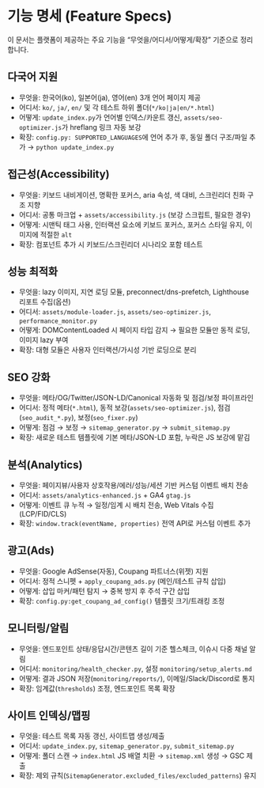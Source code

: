 # 기능 명세 (Feature Specs)

이 문서는 플랫폼이 제공하는 주요 기능을 “무엇을/어디서/어떻게/확장” 기준으로 정리합니다.

## 다국어 지원

- 무엇을: 한국어(ko), 일본어(ja), 영어(en) 3개 언어 페이지 제공
- 어디서: `ko/`, `ja/`, `en/` 및 각 테스트 하위 폴더(`*/ko|ja|en/*.html`)
- 어떻게: `update_index.py`가 언어별 인덱스/카운트 갱신, `assets/seo-optimizer.js`가 hreflang 링크 자동 보강
- 확장: `config.py: SUPPORTED_LANGUAGES`에 언어 추가 후, 동일 폴더 구조/파일 추가 → `python update_index.py`

## 접근성(Accessibility)

- 무엇을: 키보드 내비게이션, 명확한 포커스, aria 속성, 색 대비, 스크린리더 친화 구조 지향
- 어디서: 공통 마크업 + `assets/accessibility.js` (보강 스크립트, 필요한 경우)
- 어떻게: 시맨틱 태그 사용, 인터랙션 요소에 키보드 포커스, 포커스 스타일 유지, 이미지에 적절한 `alt`
- 확장: 컴포넌트 추가 시 키보드/스크린리더 시나리오 포함 테스트

## 성능 최적화

- 무엇을: lazy 이미지, 지연 로딩 모듈, preconnect/dns-prefetch, Lighthouse 리포트 수집(옵션)
- 어디서: `assets/module-loader.js`, `assets/seo-optimizer.js`, `performance_monitor.py`
- 어떻게: DOMContentLoaded 시 페이지 타입 감지 → 필요한 모듈만 동적 로딩, 이미지 lazy 부여
- 확장: 대형 모듈은 사용자 인터랙션/가시성 기반 로딩으로 분리

## SEO 강화

- 무엇을: 메타/OG/Twitter/JSON-LD/Canonical 자동화 및 점검/보정 파이프라인
- 어디서: 정적 메타(`*.html`), 동적 보강(`assets/seo-optimizer.js`), 점검(`seo_audit_*.py`), 보정(`seo_fixer.py`)
- 어떻게: 점검 → 보정 → `sitemap_generator.py` → `submit_sitemap.py`
- 확장: 새로운 테스트 템플릿에 기본 메타/JSON-LD 포함, 누락은 JS 보강에 맡김

## 분석(Analytics)

- 무엇을: 페이지뷰/사용자 상호작용/에러/성능/세션 기반 커스텀 이벤트 배치 전송
- 어디서: `assets/analytics-enhanced.js` + GA4 `gtag.js`
- 어떻게: 이벤트 큐 누적 → 일정/임계 시 배치 전송, Web Vitals 수집(LCP/FID/CLS)
- 확장: `window.track(eventName, properties)` 전역 API로 커스텀 이벤트 추가

## 광고(Ads)

- 무엇을: Google AdSense(자동), Coupang 파트너스(위젯) 지원
- 어디서: 정적 스니펫 + `apply_coupang_ads.py` (메인/테스트 규칙 삽입)
- 어떻게: 삽입 마커/패턴 탐지 → 중복 방지 후 주석 구간 삽입
- 확장: `config.py:get_coupang_ad_config()` 템플릿 크기/트래킹 조정

## 모니터링/알림

- 무엇을: 엔드포인트 상태/응답시간/콘텐츠 길이 기준 헬스체크, 이슈시 다중 채널 알림
- 어디서: `monitoring/health_checker.py`, 설정 `monitoring/setup_alerts.md`
- 어떻게: 결과 JSON 저장(`monitoring/reports/`), 이메일/Slack/Discord로 통지
- 확장: 임계값(`thresholds`) 조정, 엔드포인트 목록 확장

## 사이트 인덱싱/맵핑

- 무엇을: 테스트 목록 자동 갱신, 사이트맵 생성/제출
- 어디서: `update_index.py`, `sitemap_generator.py`, `submit_sitemap.py`
- 어떻게: 폴더 스캔 → `index.html` JS 배열 치환 → `sitemap.xml` 생성 → GSC 제출
- 확장: 제외 규칙(`SitemapGenerator.excluded_files/excluded_patterns`) 유지

